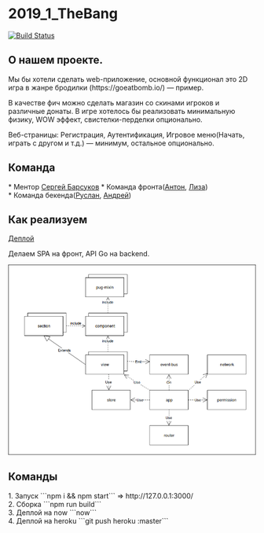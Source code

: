 # 2019_1_TheBang

[![Build Status](https://travis-ci.org/frontend-park-mail-ru/2019_1_TheBang.svg?branch=develop)](https://travis-ci.org/frontend-park-mail-ru/2019_1_TheBang)

<h2>О нашем проекте.</h2> 
Мы бы хотели сделать web-приложение, основной функционал это 2D игра в жанре бродилки (https://goeatbomb.io/) — пример.

В качестве фич можно сделать магазин со скинами игроков и различные донаты. 
В игре хотелось бы реализовать минимальную физику, WOW эффект, свистелки-перделки опционально.

Веб-страницы: Регистрация, Аутентификация, Игровое меню(Начать, играть с другом и т.д.) — минимум, остальное опционально.

<h2>Команда</h2>
* Ментор <a href="https://github.com/barzug">Сергей Барсуков</a>
* Команда фронта(<a href="https://github.com/AntonOcean">Антон</a>, <a href="https://github.com/Liza-Shch">Лиза</a>) <br>
* Команда бекенда(<a href="https://github.com/Ruslan2702">Руслан</a>, <a href="https://github.com/Surfingbird">Андрей</a>)

<h2>Как реализуем</h2>
<a href="https://the-bang.herokuapp.com/">Деплой</a>

Делаем SPA на фронт, API Go на backend.

![alt text](https://github.com/frontend-park-mail-ru/2019_1_TheBang/blob/T38/BangFrontend.png)

<h2>Команды</h2>
1. Запуск ```npm i && npm start``` => http://127.0.0.1:3000/ <br>
2. Сборка ```npm run build``` <br>
3. Деплой на now ```now```<br>
4. Деплой на heroku ```git push heroku <branch>:master```

